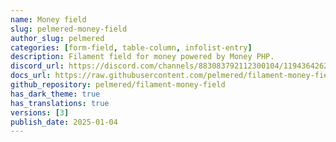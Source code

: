 ```yaml
---
name: Money field
slug: pelmered-money-field
author_slug: pelmered
categories: [form-field, table-column, infolist-entry]
description: Filament field for money powered by Money PHP.
discord_url: https://discord.com/channels/883083792112300104/1194364262219513907
docs_url: https://raw.githubusercontent.com/pelmered/filament-money-field/main/README.md
github_repository: pelmered/filament-money-field
has_dark_theme: true
has_translations: true
versions: [3]
publish_date: 2025-01-04
---
```

